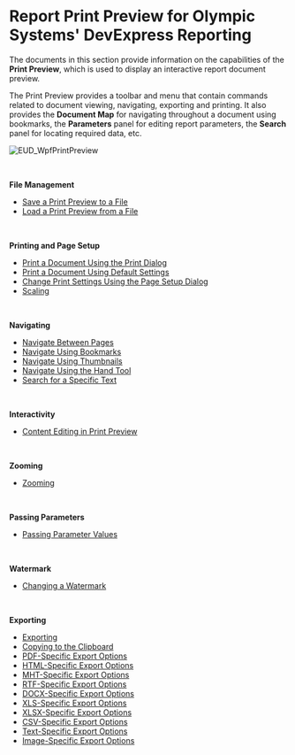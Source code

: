 # Report Print Preview for Olympic Systems' DevExpress Reporting
The documents in this section provide information on the capabilities of the **Print Preview**, which is used to display an interactive report document preview.

The Print Preview provides a toolbar and menu that contain commands related to document viewing, navigating, exporting and printing. It also provides the **Document Map** for navigating throughout a document using bookmarks, the **Parameters** panel for editing report parameters, the **Search** panel for locating required data, etc.

![EUD_WpfPrintPreview](../../images/img124017.png)

&nbsp;

**File Management**
* [Save a Print Preview to a File](print-preview/print-preview-for-wpf/file-management/save-a-print-preview-to-a-file.md)
* [Load a Print Preview from a File](print-preview/print-preview-for-wpf/file-management/load-a-print-preview-from-a-file.md)

&nbsp;

**Printing and Page Setup**
* [Print a Document Using the Print Dialog](print-preview/print-preview-for-wpf/printing-and-page-setup/print-a-document-using-the-print-dialog.md)
* [Print a Document Using Default Settings](print-preview/print-preview-for-wpf/printing-and-page-setup/print-a-document-using-default-settings.md)
* [Change Print Settings Using the Page Setup Dialog](print-preview/print-preview-for-wpf/printing-and-page-setup/change-print-settings-using-the-page-setup-dialog.md)
* [Scaling](print-preview/print-preview-for-wpf/printing-and-page-setup/scaling.md)

&nbsp;

**Navigating**
* [Navigate Between Pages](print-preview/print-preview-for-wpf/navigating/navigate-between-pages.md)
* [Navigate Using Bookmarks](print-preview/print-preview-for-wpf/navigating/navigate-using-bookmarks.md)
* [Navigate Using Thumbnails](print-preview/print-preview-for-wpf/navigating/navigate-using-thumbnails.md)
* [Navigate Using the Hand Tool](print-preview/print-preview-for-wpf/navigating/navigate-using-the-hand-tool.md)
* [Search for a Specific Text](print-preview/print-preview-for-wpf/navigating/search-for-a-specific-text.md)

&nbsp;

**Interactivity**
* [Content Editing in Print Preview](print-preview/print-preview-for-wpf/interactivity/content-editing-in-print-preview.md)

&nbsp;

**Zooming**
* [Zooming](print-preview/print-preview-for-wpf/zooming.md)

&nbsp;

**Passing Parameters**
* [Passing Parameter Values](print-preview/print-preview-for-wpf/passing-parameter-values.md)

&nbsp;

**Watermark**
* [Changing a Watermark](print-preview/print-preview-for-wpf/changing-a-watermark.md)

&nbsp;

**Exporting**
* [Exporting](print-preview/print-preview-for-wpf/exporting/exporting.md)
* [Copying to the Clipboard](print-preview/print-preview-for-wpf/exporting/copying-to-the-clipboard.md)
* [PDF-Specific Export Options](print-preview/print-preview-for-wpf/exporting/pdf-specific-export-options.md)
* [HTML-Specific Export Options](print-preview/print-preview-for-wpf/exporting/html-specific-export-options.md)
* [MHT-Specific Export Options](print-preview/print-preview-for-wpf/exporting/mht-specific-export-options.md)
* [RTF-Specific Export Options](print-preview/print-preview-for-wpf/exporting/rtf-specific-export-options.md)
* [DOCX-Specific Export Options](print-preview/print-preview-for-wpf/exporting/docx-specific-export-options.md)
* [XLS-Specific Export Options](print-preview/print-preview-for-wpf/exporting/xls-specific-export-options.md)
* [XLSX-Specific Export Options](print-preview/print-preview-for-wpf/exporting/xlsx-specific-export-options.md)
* [CSV-Specific Export Options](print-preview/print-preview-for-wpf/exporting/csv-specific-export-options.md)
* [Text-Specific Export Options](print-preview/print-preview-for-wpf/exporting/text-specific-export-options.md)
* [Image-Specific Export Options](print-preview/print-preview-for-wpf/exporting/image-specific-export-options.md)